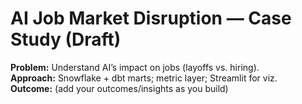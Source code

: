 # AI Job Market Disruption — Case Study (Draft)
**Problem:** Understand AI’s impact on jobs (layoffs vs. hiring).  
**Approach:** Snowflake + dbt marts; metric layer; Streamlit for viz.  
**Outcome:** (add your outcomes/insights as you build)


